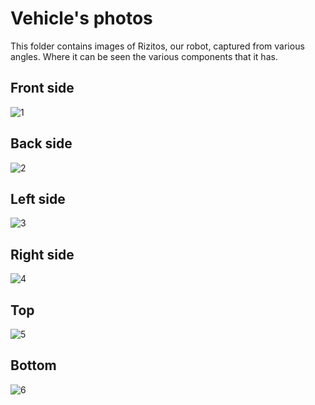 Vehicle's photos
====

This folder contains images of Rizitos, our robot, captured from various angles. Where it can be seen the various components that it has.

## Front side
![1](https://github.com/csvprobotica/Rizitos_2025/blob/main/v-photos/v-photos/v1/rizitos-front%20side.jpg)

## Back side
![2](https://github.com/csvprobotica/Rizitos_2025/blob/main/v-photos/v-photos/v1/rizitos-back.jpg)

## Left side
![3](https://github.com/csvprobotica/Rizitos_2025/blob/main/v-photos/v-photos/v1/rizitos-left%20side.jpg)

## Right side
![4](https://github.com/csvprobotica/Rizitos_2025/blob/main/v-photos/v-photos/v1/rizitos-right%20side.jpg)

## Top
![5](https://github.com/csvprobotica/RoSGhost/blob/main/v-photos/v3/RoSGhost-Top.jpg)

## Bottom 
![6](https://github.com/csvprobotica/RoSGhost/blob/main/v-photos/v3/RoSGhost-Bottom.jpg)
